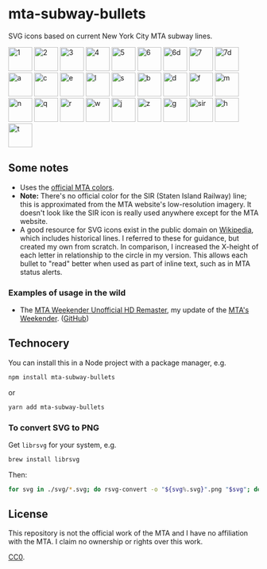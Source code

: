 mta-subway-bullets
==================

SVG icons based on current New York City MTA subway lines.

<p>
<img src="https://unpkg.com/mta-subway-bullets@0.4.1/svg/1.svg" alt="1" width="48">
<img src="https://unpkg.com/mta-subway-bullets@0.4.1/svg/2.svg" alt="2" width="48">
<img src="https://unpkg.com/mta-subway-bullets@0.4.1/svg/3.svg" alt="3" width="48">
<img src="https://unpkg.com/mta-subway-bullets@0.4.1/svg/4.svg" alt="4" width="48">
<img src="https://unpkg.com/mta-subway-bullets@0.4.1/svg/5.svg" alt="5" width="48">
<img src="https://unpkg.com/mta-subway-bullets@0.4.1/svg/6.svg" alt="6" width="48">
<img src="https://unpkg.com/mta-subway-bullets@0.4.1/svg/6d.svg" alt="6d" width="48">
<img src="https://unpkg.com/mta-subway-bullets@0.4.1/svg/7.svg" alt="7" width="48">
<img src="https://unpkg.com/mta-subway-bullets@0.4.1/svg/7d.svg" alt="7d" width="48">
<img src="https://unpkg.com/mta-subway-bullets@0.4.1/svg/a.svg" alt="a" width="48">
<img src="https://unpkg.com/mta-subway-bullets@0.4.1/svg/c.svg" alt="c" width="48">
<img src="https://unpkg.com/mta-subway-bullets@0.4.1/svg/e.svg" alt="e" width="48">
<img src="https://unpkg.com/mta-subway-bullets@0.4.1/svg/l.svg" alt="l" width="48">
<img src="https://unpkg.com/mta-subway-bullets@0.4.1/svg/s.svg" alt="s" width="48">
<img src="https://unpkg.com/mta-subway-bullets@0.4.1/svg/b.svg" alt="b" width="48">
<img src="https://unpkg.com/mta-subway-bullets@0.4.1/svg/d.svg" alt="d" width="48">
<img src="https://unpkg.com/mta-subway-bullets@0.4.1/svg/f.svg" alt="f" width="48">
<img src="https://unpkg.com/mta-subway-bullets@0.4.1/svg/m.svg" alt="m" width="48">
<img src="https://unpkg.com/mta-subway-bullets@0.4.1/svg/n.svg" alt="n" width="48">
<img src="https://unpkg.com/mta-subway-bullets@0.4.1/svg/q.svg" alt="q" width="48">
<img src="https://unpkg.com/mta-subway-bullets@0.4.1/svg/r.svg" alt="r" width="48">
<img src="https://unpkg.com/mta-subway-bullets@0.4.1/svg/w.svg" alt="w" width="48">
<img src="https://unpkg.com/mta-subway-bullets@0.4.1/svg/j.svg" alt="j" width="48">
<img src="https://unpkg.com/mta-subway-bullets@0.4.1/svg/z.svg" alt="z" width="48">
<img src="https://unpkg.com/mta-subway-bullets@0.4.1/svg/g.svg" alt="g" width="48">
<img src="https://unpkg.com/mta-subway-bullets@0.4.1/svg/sir.svg" alt="sir" width="48">
<img src="https://unpkg.com/mta-subway-bullets@0.4.1/svg/h.svg" alt="h" width="48">
<img src="https://unpkg.com/mta-subway-bullets@0.4.1/svg/t.svg" alt="t" width="48">
</p>

## Some notes

* Uses the [official MTA colors](http://web.mta.info/developers/resources/line_colors.htm).
* __Note:__ There's no official color for the SIR (Staten Island Railway) line; this is approximated from the MTA website's low-resolution imagery. It doesn't look like the SIR icon is really used anywhere except for the MTA website.
* A good resource for SVG icons exist in the public domain on [Wikipedia](http://commons.wikimedia.org/wiki/New_York_City_Subway_bullets), which includes historical lines. I referred to these for guidance, but created my own from scratch. In comparison, I increased the X-height of each letter in relationship to the circle in my version. This allows each bullet to "read" better when used as part of inline text, such as in MTA status alerts.

### Examples of usage in the wild

* The [MTA Weekender Unofficial HD Remaster](https://weekender.netlify.com/), my update of the [MTA's Weekender](http://web.mta.info/weekender/servicestatus.html). ([GitHub](https://github.com/louh/weekender))


## Technocery

You can install this in a Node project with a package manager, e.g.

```sh
npm install mta-subway-bullets
```

or

```sh
yarn add mta-subway-bullets
```


### To convert SVG to PNG

Get `librsvg` for your system, e.g.

```sh
brew install librsvg
```

Then:

```sh
for svg in ./svg/*.svg; do rsvg-convert -o "${svg%.svg}".png "$svg"; done
```


## License

This repository is not the official work of the MTA and I have no affiliation with the MTA. I claim no ownership or rights over this work.

[CC0](http://creativecommons.org/publicdomain/zero/1.0/).
